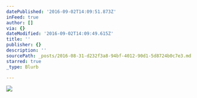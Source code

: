 ```yaml
---
datePublished: '2016-09-02T14:09:51.873Z'
inFeed: true
author: []
via: {}
dateModified: '2016-09-02T14:09:49.615Z'
title: ''
publisher: {}
description: ''
sourcePath: _posts/2016-08-31-d232f3a8-94bf-4012-90d1-5d8724b0c7e3.md
starred: true
_type: Blurb

---
```

![](https://the-grid-user-content.s3-us-west-2.amazonaws.com/40f04e67-2193-46b2-8678-fd5f3c7148ab.jpg)